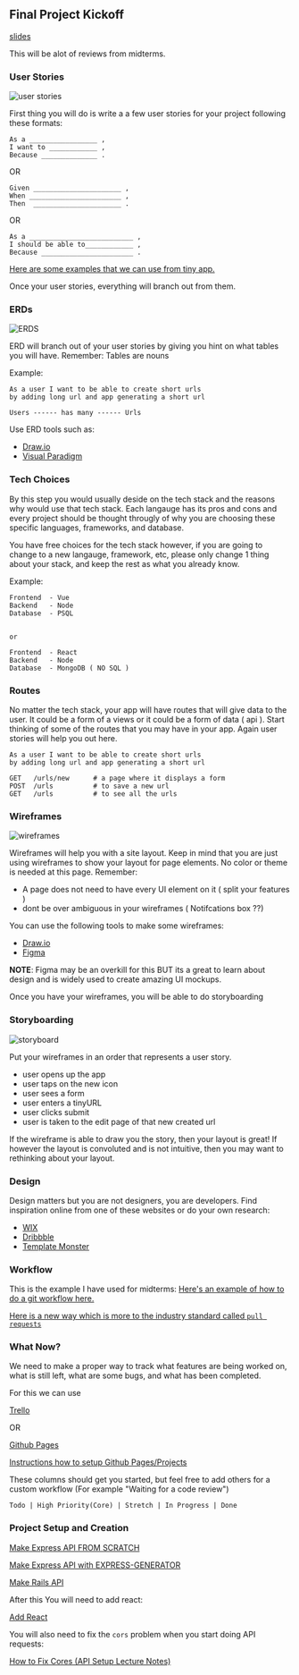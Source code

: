 ## Final Project Kickoff

[slides](https://docs.google.com/presentation/d/13LWoqYw_8lR6yXfW6-qUjCsn3DRt4a3Hjq1Xkd8iz9k/)

This will be alot of reviews from midterms.

### User Stories

![user stories](https://cdn.tiempodev.com/wp-content/uploads/2020/07/21110014/writing-a-good-user-story-01.jpg)

First thing you will do is write a a few user stories for your project following these formats:

```
As a _________________ ,
I want to ____________ ,
Because ______________ . 
```

OR

```
Given ______________________ ,
When _______________________ ,
Then  ______________________ .
```

OR

```
As a __________________________ ,
I should be able to____________ ,
Because _______________________ .
```

[Here are some examples that we can use from tiny app.](https://github.com/vasiliy-klimkin/lhl-lectures/blob/master/w05d05-Midterm-KickOff/example-user-stories.md)

Once your user stories, everything will branch out from them.


### ERDs

![ERDS](https://www.guru99.com/images/1/100518_0621_ERDiagramTu1.png)

ERD will branch out of your user stories by giving you hint 
on what tables you will have. Remember: Tables are nouns

Example:

```
As a user I want to be able to create short urls
by adding long url and app generating a short url
```

```
Users ------ has many ------ Urls
```

Use ERD tools such as:

- [Draw.io](https://app.diagrams.net/)
- [Visual Paradigm](https://online.visual-paradigm.com/diagrams/solutions/free-erd-tool/)


### Tech Choices

By this step you would usually deside on the tech stack and the reasons why
would use that tech stack. Each langauge has its pros and cons and every project
should be thought througly of why you are choosing these specific languages, frameworks,
and database. 

You have free choices for the tech stack however, if you are going to change to a new 
langauge, framework, etc, please only change 1 thing about your stack, and keep the rest
as what you already know.

Example: 

```
Frontend  - Vue
Backend   - Node
Database  - PSQL


or 

Frontend  - React
Backend   - Node
Database  - MongoDB ( NO SQL )
```


### Routes 

No matter the tech stack, your app will have routes that will give data to the user. 
It could be a form of a views or it could be a form of data ( api ). Start thinking 
of some of the routes that you may have in your app. Again user stories will help you 
out here.

```
As a user I want to be able to create short urls
by adding long url and app generating a short url
```

```
GET   /urls/new      # a page where it displays a form
POST  /urls          # to save a new url
GET   /urls          # to see all the urls    
```

### Wireframes

![wireframes](https://cdn-images.visual-paradigm.com/handbooks/agile-handbook/wireframe/01-youtube-wireframe-example.png)

Wireframes will help you with a site layout. Keep in mind that you are just using wireframes
to show your layout for page elements. No color or theme is needed at this page. Remember: 

- A page does not need to have every UI element on it ( split your features )
- dont be over ambiguous in your wireframes ( Notifcations box ??)

You can use the following tools to make some wireframes:

 - [Draw.io](https://app.diagrams.net/)
 - [Figma](https://www.figma.com/)

 __NOTE__: Figma may be an overkill for this BUT its a great to learn about design and is widely 
 used to create amazing UI mockups.

Once you have your wireframes, you will be able to do storyboarding

### Storyboarding

![storyboard](https://image.slidesharecdn.com/app-storyboard-120726105231-phpapp02/95/app-storyboard-1-728.jpg?cb=1343299984)

Put your wireframes in an order that represents a user story.

- user opens up the app
- user taps on the new icon
- user sees a form 
- user enters a tinyURL
- user clicks submit
- user is taken to the edit page of that new created url

If the wireframe is able to draw you the story, then your layout is great!
If however the layout is convoluted and is not intuitive, then you may want to 
rethinking about your layout.

### Design 

Design matters but you are not designers, you are developers.
Find inspiration online from one of these websites or do your own research:


 - [WIX](https://www.wix.com/website/templates)
 - [Dribbble](https://dribbble.com/)
 - [Template Monster](https://www.templatemonster.com/)

### Workflow 

This is the example I have used for midterms: 
[Here's an example of how to do a git workflow here.](https://github.com/vasiliy-klimkin/lhl-lectures/blob/master/w05d05-Midterm-KickOff/git-workflow.md)

[Here is a new way which is more to the industry standard called `pull requests`](https://github.com/cpt-waffle/lhl-lectures/tree/master/w10d04-Final-Project-Kickoff/github-PR) 

### What Now?

We need to make a proper way to track what features are being worked on, what is still left, 
what are some bugs, and what has been completed.

For this we can use 

[Trello](https://trello.com/en)

OR

[Github Pages](https://github.com/vasiliy-klimkin/midterm-demo/projects/1)

[Instructions how to setup Github Pages/Projects](https://github.com/vasiliy-klimkin/lhl-lectures/blob/master/w05d05-Midterm-KickOff/setup-github-project.md)

These columns should get you started, but feel free to add others 
for a custom workflow (For example "Waiting for a code review")

```
Todo | High Priority(Core) | Stretch | In Progress | Done 
```
### Project Setup and Creation

[Make Express API FROM SCRATCH ](https://github.com/cpt-waffle/lhl-lectures/tree/master/w10d04-Final-Project-Kickoff/manual-setup-nodejs)

[Make Express API with EXPRESS-GENERATOR ](https://github.com/cpt-waffle/lhl-lectures/tree/master/w10d04-Final-Project-Kickoff/express-generator-setup)

[Make Rails API ](https://github.com/cpt-waffle/lhl-lectures/tree/master/w10d04-Final-Project-Kickoff/rails-api)

After this You will need to add react:

[Add React ](https://github.com/cpt-waffle/lhl-lectures/tree/master/w10d04-Final-Project-Kickoff/add-react)


You will also need to fix the `cors` problem when you start doing API requests:

[How to Fix Cores (API Setup Lecture Notes)](https://github.com/cpt-waffle/lhl-lectures/tree/master/w10d02-API-Setup)